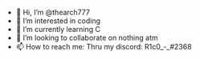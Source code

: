 - 👋 Hi, I’m @thearch777
- 👀 I’m interested in coding
- 🌱 I’m currently learning C
- 💞️ I’m looking to collaborate on nothing atm
- 📫 How to reach me: Thru my discord: R1c0_-_#2368

<!---
thearch777/thearch777 is a ✨ special ✨ repository because its `README.md` (this file) appears on your GitHub profile.
You can click the Preview link to take a look at your changes.
--->
